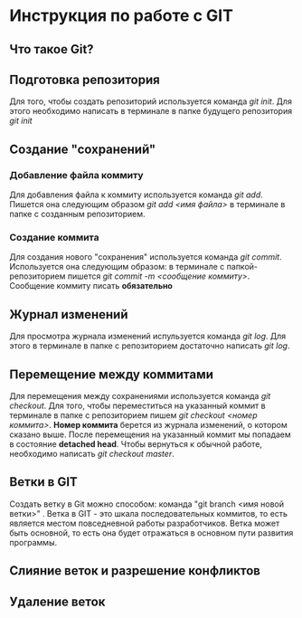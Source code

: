 # Инструкция по работе с GIT


## Что такое Git?

## Подготовка репозитория
Для того, чтобы создать репозиторий используется команда *git init*. Для этого необходимо написать в терминале в папке будущего репозитория *git init*

## Создание "сохранений"

### Добавление файла коммиту

Для добавления файла к коммиту используется команда *git add*. Пишется она следующим образом *git add <имя файла>* в терминале в папке с созданным репозиторием.

### Создание коммита

Для создания нового "сохранения" используется команда *git commit*. Используется она следующим образом: в терминале с папкой-репозиторием пишется *git commit -m <сообщение коммиту>*. Сообщение коммиту писать **обязательно** 


## Журнал изменений

Для просмотра журнала изменений испульзуется команда *git log*. Для этого в терминале в папке с репозиторием достаточно написать *git log*.

## Перемещение между коммитами

Для  перемещения между сохранениями используется команда *git checkout*. Для того, чтобы переместиться на указанный коммит в терминале в папке с репозиторием пишем *git checkout <номер коммита>*. **Номер коммита** берется из журнала изменений, о котором сказано выше. После перемещения на указанный коммит мы попадаем в состояние **detached head**. Чтобы вернуться к обычной работе, необходимо написать *git checkout master*.


## Ветки в GIT
Создать ветку в Git можно способом: команда "git branch <имя новой ветки>" .
Ветка в GIT - это шкала последовательных коммитов, то есть является местом повседневной работы разработчиков. Ветка может быть основной, то есть она будет отражаться в основном пути развития программы.

## Слияние веток и разрешение конфликтов

## Удаление веток